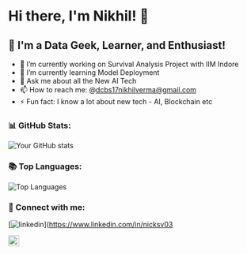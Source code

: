 # Hi there, I'm Nikhil! 👋

## 🌱 I'm a Data Geek, Learner, and Enthusiast!

- 🔭 I’m currently working on Survival Analysis Project with IIM Indore
- 🌱 I’m currently learning Model Deployment
- 💬 Ask me about all the New AI Tech
- 📫 How to reach me: @dcbs17nikhilverma@gmail.com
- ⚡ Fun fact: I know a lot about new tech - AI, Blockchain etc

### 📊 GitHub Stats:

![Your GitHub stats](https://github-readme-stats.vercel.app/api?username=nicksv03&show_icons=true&theme=radical)

### 📚 Top Languages:

![Top Languages](https://github-readme-stats.vercel.app/api/top-langs/?username=nicksv03&layout=compact&theme=radical)

### 🤝 Connect with me:

[![linkedin](https://img.shields.io/badge/linkedin-0A66C2?style=for-the-badge&logo=linkedin&logoColor=white)](https://www.linkedin.com/in/nicksv03

[<img align="left" alt="Your Kaggle" width="22px" src="https://cdn.jsdelivr.net/npm/simple-icons@8.11.0/icons/kaggle.svg" />][kaggle]

[kaggle]: https://www.kaggle.com/nicksv03
